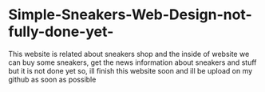 # Simple-Sneakers-Web-Design-not-fully-done-yet-
This website is related about sneakers shop and the inside of website we can buy some sneakers, get the news information about sneakers and stuff
but it is not done yet so, ill finish this website soon and ill be upload on my github as soon as possible
